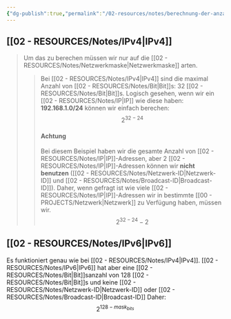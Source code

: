 ```yaml
---
{"dg-publish":true,"permalink":"/02-resources/notes/berechnung-der-anzahl-der-ip-adressen-in-einem-netzwerk/","tags":["netzwerk/ip/ipv4","netzwerk/ip/ipv6"],"noteIcon":"","updated":"2024-07-28T00:14:10.819+02:00"}
---
```


## [[02 - RESOURCES/Notes/IPv4\|IPv4]]
>Um das zu berechen müssen wir nur auf die [[02 - RESOURCES/Notes/Netzwerkmaske\|Netzwerkmaske]] arten.
>>Bei [[02 - RESOURCES/Notes/IPv4\|IPv4]] sind die maximal Anzahl von [[02 - RESOURCES/Notes/Bit\|Bit]]s:  32 [[02 - RESOURCES/Notes/Bit\|Bit]]s.
>>Logisch gesehen, wenn  wir ein [[02 - RESOURCES/Notes/IP\|IP]] wie diese haben: **192.168.1.0/24** können wir einfach berechen:
>>$$2^{32-24}$$
>>#### Achtung
>>Bei diesem Beispiel  haben wir die gesamte Anzahl von [[02 - RESOURCES/Notes/IP\|IP]]-Adressen, aber 2 [[02 - RESOURCES/Notes/IP\|IP]]-Adressen können wir **nicht benutzen** ([[02 - RESOURCES/Notes/Netzwerk-ID\|Netzwerk-ID]] und [[02 - RESOURCES/Notes/Broadcast-ID\|Broadcast-ID]]). 
>>Daher, wenn gefragt ist wie viele [[02 - RESOURCES/Notes/IP\|IP]]-Adressen wir in bestimmte [[00 - PROJECTS/Netzwerk\|Netzwerk]] zu Verfügung haben, müssen wir.
>>$$2^{32-24}-2$$
## [[02 - RESOURCES/Notes/IPv6\|IPv6]]
Es funktioniert genau wie bei [[02 - RESOURCES/Notes/IPv4\|IPv4]]. [[02 - RESOURCES/Notes/IPv6\|IPv6]] hat aber eine [[02 - RESOURCES/Notes/Bit\|Bit]]sanzahl von 128 [[02 - RESOURCES/Notes/Bit\|Bit]]s und keine [[02 - RESOURCES/Notes/Netzwerk-ID\|Netzwerk-ID]] oder [[02 - RESOURCES/Notes/Broadcast-ID\|Broadcast-ID]]
Daher:
$$2^{128-mask_{bits}}$$

